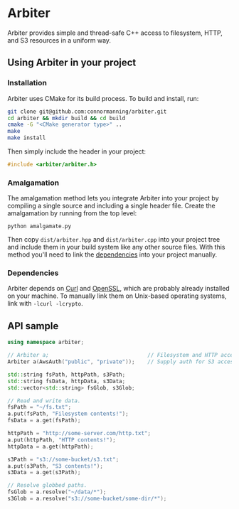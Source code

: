 # Arbiter

Arbiter provides simple and thread-safe C++ access to filesystem, HTTP, and S3 resources in a uniform way.

## Using Arbiter in your project

### Installation

Arbiter uses CMake for its build process.  To build and install, run:

```bash
git clone git@github.com:connormanning/arbiter.git
cd arbiter && mkdir build && cd build
cmake -G "<CMake generator type>" ..
make
make install
```

Then simply include the header in your project:

```cpp
#include <arbiter/arbiter.h>
```

### Amalgamation

The amalgamation method lets you integrate Arbiter into your project by compiling a single source and including a single header file.  Create the amalgamation by running from the top level:

`python amalgamate.py`

Then copy `dist/arbiter.hpp` and `dist/arbiter.cpp` into your project tree and include them in your build system like any other source files.  With this method you'll need to link the [dependencies](#dependencies) into your project manually.

### Dependencies

Arbiter depends on [Curl](http://curl.haxx.se/libcurl/) and [OpenSSL](https://www.openssl.org/), which are probably already installed on your machine.  To manually link them on Unix-based operating systems, link with `-lcurl -lcrypto`.

## API sample

```cpp
using namespace arbiter;

// Arbiter a;                               // Filesystem and HTTP access.
Arbiter a(AwsAuth("public", "private"));    // Supply auth for S3 access.

std::string fsPath, httpPath, s3Path;
std::string fsData, httpData, s3Data;
std::vector<std::string> fsGlob, s3Glob;

// Read and write data.
fsPath = "~/fs.txt";
a.put(fsPath, "Filesystem contents!");
fsData = a.get(fsPath);

httpPath = "http://some-server.com/http.txt";
a.put(httpPath, "HTTP contents!");
httpData = a.get(httpPath);

s3Path = "s3://some-bucket/s3.txt";
a.put(s3Path, "S3 contents!");
s3Data = a.get(s3Path);

// Resolve globbed paths.
fsGlob = a.resolve("~/data/*");
s3Glob = a.resolve("s3://some-bucket/some-dir/*");
```
